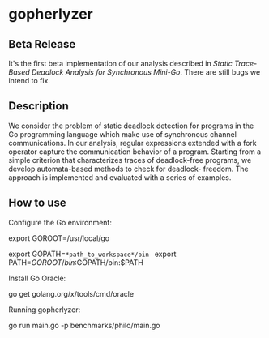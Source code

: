 # gopherlyzer

## Beta Release

It's the first beta implementation of our analysis described in *Static Trace-Based Deadlock Analysis for
Synchronous Mini-Go*. There are still bugs we intend to fix.

## Description

We consider the problem of static deadlock detection for
programs in the Go programming language which make use of synchronous
channel communications. In our analysis, regular expressions extended
with a fork operator capture the communication behavior of a program.
Starting from a simple criterion that characterizes traces of deadlock-free
programs, we develop automata-based methods to check for deadlock-
freedom. The approach is implemented and evaluated with a series of
examples.

## How to use

Configure the Go environment:

export GOROOT=/usr/local/go

export GOPATH=`*path_to_workspace*/bin
`
export PATH=$GOROOT/bin:$GOPATH/bin:$PATH

Install Go Oracle:

go get golang.org/x/tools/cmd/oracle

Running gopherlyzer:

go run main.go -p benchmarks/philo/main.go 
